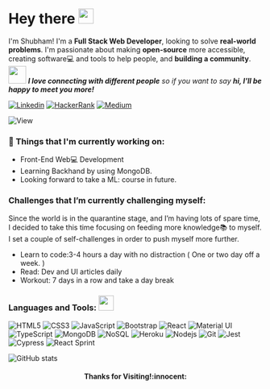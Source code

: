 # Hey there <img src="https://raw.githubusercontent.com/aemmadi/aemmadi/master/wave.gif" width="30px">
I'm Shubham! I'm a **Full Stack Web Developer**, looking to solve **real-world problems**. I'm passionate about making **open-source** more accessible, creating software:computer: and tools to help people, and **building a community**.
<br>
<img src="https://media.giphy.com/media/LnQjpWaON8nhr21vNW/giphy.gif" width="35"> <em><b>I love connecting with different people</b> so if you want to say <b>hi, I'll be happy to meet you more!</b></em>

<!-- Your badges -->
[![Linkedin](https://img.shields.io/badge/-Shubham-blue?style=flat&logo=Linkedin&logoColor=white)](https://www.linkedin.com/in/shubham-kumar-3a3b04163/)
[![HackerRank](https://img.shields.io/badge/-Shubham-islamicgreen?style=flat&logo=HackerRank&logoColor=black)](https://www.hackerrank.com/yuvraj_shubham_2)
[![Medium](https://img.shields.io/badge/-Shubham-black?style=flat&logo=Medium&logoColor=white)](https://shubham-00.medium.com/)


![View](https://komarev.com/ghpvc/?username=shubham007kumar&style=flat)


### 💼  Things that I'm currently working on: 
* Front-End Web:computer: Development
* Learning Backhand by using MongoDB.
* Looking forward to take a ML: course in future.

### Challenges that I’m currently challenging myself:
Since the world is in the quarantine stage, and I’m having lots of spare time, I decided to take this time focusing on feeding more knowledge:books: to myself. I set a couple of self-challenges in order to push myself more further. 

* Learn to code:3-4 hours a day with no distraction ( One or two day off a week. ) 
* Read: Dev and UI articles daily 
* Workout: 7 days in a row and take a day break 

 ### Languages and Tools: <img src="https://media.giphy.com/media/WUlplcMpOCEmTGBtBW/giphy.gif" width="30">           
![HTML5](https://img.shields.io/badge/-HTML5-E34F26?style=flat-square&logo=html5&logoColor=white)
![CSS3](https://img.shields.io/badge/-CSS3-1572B6?style=flat-square&logo=css3)
![JavaScript](https://img.shields.io/badge/-JavaScript-black?style=flat-square&logo=javascript)
![Bootstrap](https://img.shields.io/badge/-Bootstrap-563D7C?style=flat-square&logo=bootstrap)
![React](https://img.shields.io/badge/-React-black?style=flat-square&logo=react)
![Material UI](https://img.shields.io/badge/-Material_UI-black?style=flat-square&logo=materialui)
![TypeScript](https://img.shields.io/badge/-TypeScript-007ACC?style=flat-square&logo=typescript)
![MongoDB](https://img.shields.io/badge/-MongoDB-black?style=flat-square&logo=mongodb)
![NoSQL](https://img.shields.io/badge/-MySQL-black?style=flat-square&logo=mysql)
![Heroku](https://img.shields.io/badge/-Heroku-430098?style=flat-square&logo=heroku)
![Nodejs](https://img.shields.io/badge/-Nodejs-black?style=flat-square&logo=Node.js)
![Git](https://img.shields.io/badge/-Git-black?style=flat-square&logo=git)
![Jest](https://img.shields.io/badge/-Jest-black?style=flat-square&logo=jest)
![Cypress](https://img.shields.io/badge/-Cypress.io-black?style=flat-square&logo=cypress)
![React Sprint](https://img.shields.io/badge/-React_Spring-007ACC?style=flat-square&logo=reactSpring)

![GitHub stats](https://github-readme-stats.vercel.app/api?username=shubham007kumar&show_icons=true)
 
   
 

<h4 align="center"> Thanks for Visiting!:innocent:</h4>
